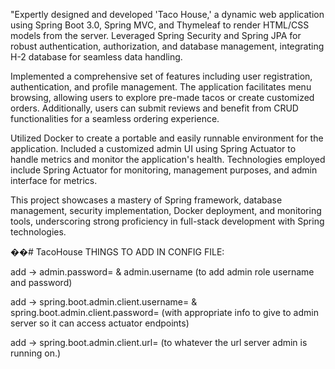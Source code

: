 "Expertly designed and developed 'Taco House,' a dynamic web application using Spring Boot 3.0, Spring MVC, and Thymeleaf to render HTML/CSS models from the server. Leveraged Spring Security and Spring JPA for robust authentication, authorization, and database management, integrating H-2 database for seamless data handling.

Implemented a comprehensive set of features including user registration, authentication, and profile management. The application facilitates menu browsing, allowing users to explore pre-made tacos or create customized orders. Additionally, users can submit reviews and benefit from CRUD functionalities for a seamless ordering experience.

Utilized Docker to create a portable and easily runnable environment for the application. Included a customized admin UI using Spring Actuator to handle metrics and monitor the application's health. Technologies employed include Spring Actuator for monitoring, management purposes, and admin interface for metrics.

This project showcases a mastery of Spring framework, database management, security implementation, Docker deployment, and monitoring tools, underscoring strong proficiency in full-stack development with Spring technologies.

��# TacoHouse
THINGS TO ADD IN CONFIG FILE:  

add -> admin.password= & admin.username (to add admin role username and password)

add -> spring.boot.admin.client.username= & spring.boot.admin.client.password= (with appropriate info to give to admin server so it can access actuator endpoints)

add -> spring.boot.admin.client.url= (to whatever the url server admin is running on.)
